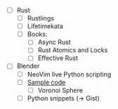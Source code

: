 - [ ] Rust
  - [ ] Rustlings
  - [ ] Lifetimekata
  - [ ] Books:
    - [ ] Async Rust
    - [ ] Rust Atomics and Locks
    - [ ] Effective Rust
- [ ] Blender
  - [ ] NeoVim live Python scripting
  - [ ] [Sample code](https://github.com/njanakiev/blender-scripting)
    - [ ] Voronoi Sphere
  - [ ] Python snippets (-> Gist)
